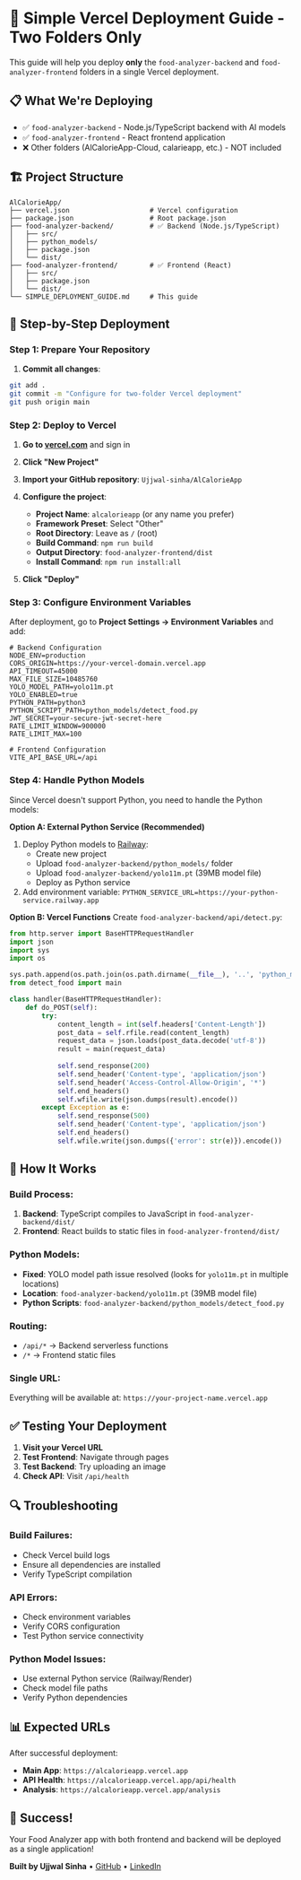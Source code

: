 # 🚀 **Simple Vercel Deployment Guide - Two Folders Only**

This guide will help you deploy **only** the `food-analyzer-backend` and `food-analyzer-frontend` folders in a single Vercel deployment.

## 📋 **What We're Deploying**

- ✅ `food-analyzer-backend` - Node.js/TypeScript backend with AI models
- ✅ `food-analyzer-frontend` - React frontend application
- ❌ Other folders (AlCalorieApp-Cloud, calarieapp, etc.) - NOT included

## 🏗️ **Project Structure**

```
AlCalorieApp/
├── vercel.json                    # Vercel configuration
├── package.json                   # Root package.json
├── food-analyzer-backend/         # ✅ Backend (Node.js/TypeScript)
│   ├── src/
│   ├── python_models/
│   ├── package.json
│   └── dist/
├── food-analyzer-frontend/        # ✅ Frontend (React)
│   ├── src/
│   ├── package.json
│   └── dist/
└── SIMPLE_DEPLOYMENT_GUIDE.md     # This guide
```

## 🚀 **Step-by-Step Deployment**

### **Step 1: Prepare Your Repository**

1. **Commit all changes**:
```bash
git add .
git commit -m "Configure for two-folder Vercel deployment"
git push origin main
```

### **Step 2: Deploy to Vercel**

1. **Go to [vercel.com](https://vercel.com)** and sign in
2. **Click "New Project"**
3. **Import your GitHub repository**: `Ujjwal-sinha/AlCalorieApp`
4. **Configure the project**:
   - **Project Name**: `alcalorieapp` (or any name you prefer)
   - **Framework Preset**: Select "Other"
   - **Root Directory**: Leave as `/` (root)
   - **Build Command**: `npm run build`
   - **Output Directory**: `food-analyzer-frontend/dist`
   - **Install Command**: `npm run install:all`

5. **Click "Deploy"**

### **Step 3: Configure Environment Variables**

After deployment, go to **Project Settings → Environment Variables** and add:

```env
# Backend Configuration
NODE_ENV=production
CORS_ORIGIN=https://your-vercel-domain.vercel.app
API_TIMEOUT=45000
MAX_FILE_SIZE=10485760
YOLO_MODEL_PATH=yolo11m.pt
YOLO_ENABLED=true
PYTHON_PATH=python3
PYTHON_SCRIPT_PATH=python_models/detect_food.py
JWT_SECRET=your-secure-jwt-secret-here
RATE_LIMIT_WINDOW=900000
RATE_LIMIT_MAX=100

# Frontend Configuration
VITE_API_BASE_URL=/api
```

### **Step 4: Handle Python Models**

Since Vercel doesn't support Python, you need to handle the Python models:

**Option A: External Python Service (Recommended)**
1. Deploy Python models to [Railway](https://railway.app):
   - Create new project
   - Upload `food-analyzer-backend/python_models/` folder
   - Upload `food-analyzer-backend/yolo11m.pt` (39MB model file)
   - Deploy as Python service
2. Add environment variable: `PYTHON_SERVICE_URL=https://your-python-service.railway.app`

**Option B: Vercel Functions**
Create `food-analyzer-backend/api/detect.py`:
```python
from http.server import BaseHTTPRequestHandler
import json
import sys
import os

sys.path.append(os.path.join(os.path.dirname(__file__), '..', 'python_models'))
from detect_food import main

class handler(BaseHTTPRequestHandler):
    def do_POST(self):
        try:
            content_length = int(self.headers['Content-Length'])
            post_data = self.rfile.read(content_length)
            request_data = json.loads(post_data.decode('utf-8'))
            result = main(request_data)
            
            self.send_response(200)
            self.send_header('Content-type', 'application/json')
            self.send_header('Access-Control-Allow-Origin', '*')
            self.end_headers()
            self.wfile.write(json.dumps(result).encode())
        except Exception as e:
            self.send_response(500)
            self.send_header('Content-type', 'application/json')
            self.end_headers()
            self.wfile.write(json.dumps({'error': str(e)}).encode())
```

## 🔧 **How It Works**

### **Build Process**:
1. **Backend**: TypeScript compiles to JavaScript in `food-analyzer-backend/dist/`
2. **Frontend**: React builds to static files in `food-analyzer-frontend/dist/`

### **Python Models**:
- **Fixed**: YOLO model path issue resolved (looks for `yolo11m.pt` in multiple locations)
- **Location**: `food-analyzer-backend/yolo11m.pt` (39MB model file)
- **Python Scripts**: `food-analyzer-backend/python_models/detect_food.py`

### **Routing**:
- `/api/*` → Backend serverless functions
- `/*` → Frontend static files

### **Single URL**:
Everything will be available at: `https://your-project-name.vercel.app`

## ✅ **Testing Your Deployment**

1. **Visit your Vercel URL**
2. **Test Frontend**: Navigate through pages
3. **Test Backend**: Try uploading an image
4. **Check API**: Visit `/api/health`

## 🔍 **Troubleshooting**

### **Build Failures**:
- Check Vercel build logs
- Ensure all dependencies are installed
- Verify TypeScript compilation

### **API Errors**:
- Check environment variables
- Verify CORS configuration
- Test Python service connectivity

### **Python Model Issues**:
- Use external Python service (Railway/Render)
- Check model file paths
- Verify Python dependencies

## 📊 **Expected URLs**

After successful deployment:
- **Main App**: `https://alcalorieapp.vercel.app`
- **API Health**: `https://alcalorieapp.vercel.app/api/health`
- **Analysis**: `https://alcalorieapp.vercel.app/analysis`

## 🎉 **Success!**

Your Food Analyzer app with both frontend and backend will be deployed as a single application!

**Built by Ujjwal Sinha** • [GitHub](https://github.com/Ujjwal-sinha) • [LinkedIn](https://www.linkedin.com/in/sinhaujjwal01/)
